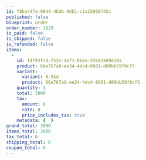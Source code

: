 ```yaml
---
id: f8ba447a-9044-4bdb-9db1-c1a15958745c
published: false
blueprint: order
order_number: 1920
is_paid: false
is_shipped: false
is_refunded: false
items:
  -
    id: 14f93fcd-752c-4ef1-866a-55b938d9e18a
    product: 66e767a9-ee34-4dc4-8681-d09bb59f0cf5
    variant:
      variant: 6.5km
      product: 66e767a9-ee34-4dc4-8681-d09bb59f0cf5
    quantity: 1
    total: 3000
    tax:
      amount: 0
      rate: 0
      price_includes_tax: true
    metadata: {  }
grand_total: 3000
items_total: 3000
tax_total: 0
shipping_total: 0
coupon_total: 0
---
```

